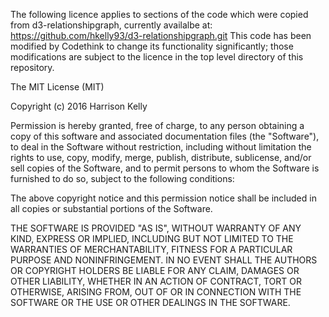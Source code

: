The following licence applies to sections of the code which were copied from
d3-relationshipgraph, currently availalbe at:
https://github.com/hkelly93/d3-relationshipgraph.git
This code has been modified by Codethink to change its functionality
significantly; those modifications are subject to the licence in the top level
directory of this repository.

The MIT License (MIT)

Copyright (c) 2016 Harrison Kelly

Permission is hereby granted, free of charge, to any person obtaining a copy
of this software and associated documentation files (the "Software"), to deal
in the Software without restriction, including without limitation the rights
to use, copy, modify, merge, publish, distribute, sublicense, and/or sell
copies of the Software, and to permit persons to whom the Software is
furnished to do so, subject to the following conditions:

The above copyright notice and this permission notice shall be included in
all copies or substantial portions of the Software.

THE SOFTWARE IS PROVIDED "AS IS", WITHOUT WARRANTY OF ANY KIND, EXPRESS OR
IMPLIED, INCLUDING BUT NOT LIMITED TO THE WARRANTIES OF MERCHANTABILITY,
FITNESS FOR A PARTICULAR PURPOSE AND NONINFRINGEMENT. IN NO EVENT SHALL THE
AUTHORS OR COPYRIGHT HOLDERS BE LIABLE FOR ANY CLAIM, DAMAGES OR OTHER
LIABILITY, WHETHER IN AN ACTION OF CONTRACT, TORT OR OTHERWISE, ARISING FROM,
OUT OF OR IN CONNECTION WITH THE SOFTWARE OR THE USE OR OTHER DEALINGS IN
THE SOFTWARE.
